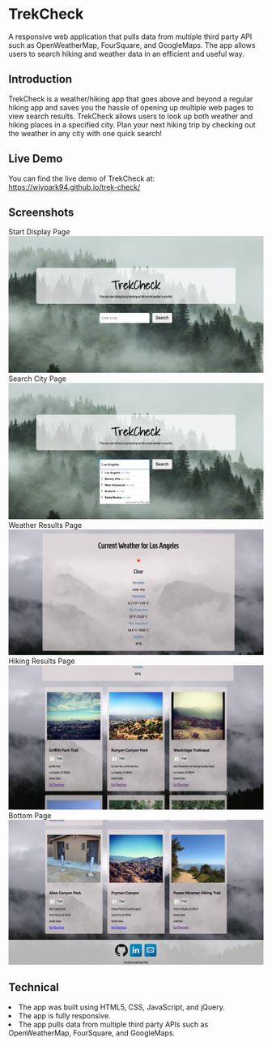 # TrekCheck

A responsive web application that pulls data from multiple third party API such as OpenWeatherMap, FourSquare, and GoogleMaps. The app allows users to search hiking and weather data in an efficient and useful way. 

## Introduction
TrekCheck is a weather/hiking app that goes above and beyond a regular hiking app and saves you the hassle of opening up multiple web pages to view search results. TrekCheck allows users to look up both weather and hiking places in a specified city. Plan your next hiking trip by checking out the weather in any city with one quick search!

## Live Demo
You can find the live demo of TrekCheck at:</br>
https://wjypark94.github.io/trek-check/


## Screenshots
Start Display Page
<img src="readme-images/trek-check-1-start.png">
Search City Page
<img src="readme-images/trek-check-2-search.png">
Weather Results Page
<img src="readme-images/trek-check-3-weather.png">
Hiking Results Page
<img src="readme-images/trek-check-4-hike.png">
Bottom Page
<img src="readme-images/trek-check-5-bottom.png">

## Technical
<li> The app was built using HTML5, CSS, JavaScript, and jQuery. </br>
<li> The app is fully responsive. </br>
<li> The app pulls data from multiple third party APIs such as OpenWeatherMap, FourSquare, and GoogleMaps.

